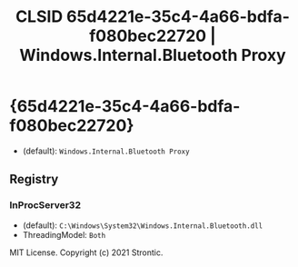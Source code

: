 ﻿---
title: "CLSID 65d4221e-35c4-4a66-bdfa-f080bec22720 | Windows.Internal.Bluetooth Proxy"
excerpt: What is COM-Object CLSID 65d4221e-35c4-4a66-bdfa-f080bec22720?
---

# {65d4221e-35c4-4a66-bdfa-f080bec22720}

* (default): `Windows.Internal.Bluetooth Proxy`

## Registry


### InProcServer32

* (default): `C:\Windows\System32\Windows.Internal.Bluetooth.dll`
* ThreadingModel: `Both`

MIT License. Copyright (c) 2021 Strontic.


